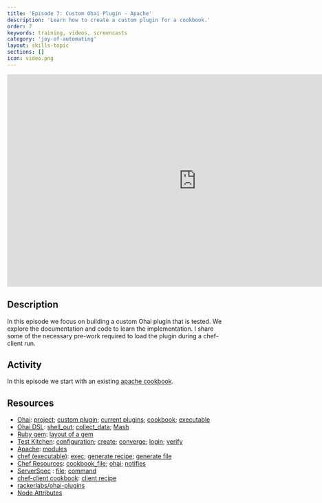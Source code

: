 ```yaml
---
title: 'Episode 7: Custom Ohai Plugin - Apache'
description: 'Learn how to create a custom plugin for a cookbook.'
order: 7
keywords: training, videos, screencasts
category: 'joy-of-automating'
layout: skills-topic
sections: []
icon: video.png
---
```


<iframe width="877" height="493" src="https://www.youtube.com/embed/d0YIz8glwpE" frameborder="0" allowfullscreen></iframe>

## Description

In this episode we focus on building a custom Ohai plugin that is tested. We explore the documentation and code to learn the implementation. I share some of the necessary pre-work required to load the plugin during a chef-client run.

## Activity

In this episode we start with an existing [apache cookbook](https://github.com/chef-training/httpd-joy_of_automating-ep7).

## Resources

* [Ohai](https://docs.chef.io/ohai.html): [project](https://github.com/chef/ohai); [custom plugin](https://docs.chef.io/ohai.html#custom-plugins); [current plugins](https://github.com/chef/ohai/tree/master/lib/ohai/plugins); [cookbook](https://github.com/chef-cookbooks/ohai); [executable](https://docs.chef.io/ctl_ohai.html)
* [Ohai DSL](https://docs.chef.io/ohai.html#dsl-ohai-methods): [shell_out](https://docs.chef.io/dsl_recipe.html#shell-out); [collect_data](https://docs.chef.io/ohai.html#collect-data); [Mash](https://docs.chef.io/ohai.html#use-a-mash)
* [Ruby gem](https://rubygems.org/): [layout of a gem](http://guides.rubygems.org/make-your-own-gem/)
* [Test Kitchen](https://docs.chef.io/ctl_kitchen.html): [configuration](https://docs.chef.io/config_yml_kitchen.html); [create](https://docs.chef.io/ctl_kitchen.html#kitchen-create); [converge](https://docs.chef.io/ctl_kitchen.html#kitchen-converge); [login](https://docs.chef.io/ctl_kitchen.html#kitchen-login); [verify](https://docs.chef.io/ctl_kitchen.html#kitchen-verify)
* [Apache](https://httpd.apache.org/): [modules](http://superuser.com/questions/284898/how-to-check-which-apache-modules-are-enabled-installed)
* [chef (executable)](https://docs.chef.io/ctl_chef.html): [exec](https://docs.chef.io/ctl_chef.html#chef-exec); [generate recipe](https://docs.chef.io/ctl_chef.html#chef-generate-recipe); [generate file](https://docs.chef.io/ctl_chef.html#chef-generate-file)
* [Chef Resources](https://docs.chef.io/resources.html): [cookbook_file](https://docs.chef.io/resource_cookbook_file.html); [ohai](https://docs.chef.io/resources.html#ohai); [notifies](https://docs.chef.io/resources.html#notifications)
* [ServerSpec](http://serverspec.org/) : [file](http://serverspec.org/resource_types.html#file); [command](http://serverspec.org/resource_types.html#command)
* [chef-client cookbook](https://supermarket.chef.io/cookbooks/chef-client): [client recipe](https://github.com/chef-cookbooks/chef-client/blob/master/recipes/config.rb)
* [rackerlabs/ohai-plugins](https://github.com/rackerlabs/ohai-plugins)
* [Node Attributes](https://docs.chef.io/attributes.html)
